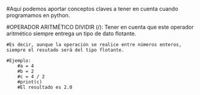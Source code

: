 #Aquí podemos aportar conceptos claves a tener en cuenta cuando programamos en python.

#OPERADOR ARITMÉTICO DIVIDIR (/): Tener en cuenta que este operador aritmético siempre entrega un tipo de dato flotante. 
	
	#Es decir, aunque la operación se realice entre números enteros, siempre el resutado será del tipo flotante.
	
	#Ejemplo: 
		#a = 4
		#b = 2
		#c = 4 / 2
		#print(c)
		#El resultado es 2.0
